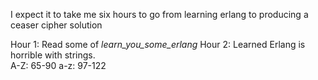 I expect it to take me six hours to go from learning erlang to producing a ceaser cipher solution

Hour 1: Read some of _learn_you_some_erlang_
Hour 2: Learned Erlang is horrible with strings.  
	A-Z: 65-90
	a-z: 97-122

	
